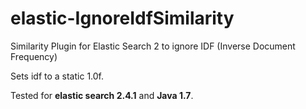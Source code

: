# elastic-IgnoreIdfSimilarity
Similarity Plugin for Elastic Search 2 to ignore IDF (Inverse Document Frequency)

Sets idf to a static 1.0f.

Tested for **elastic search 2.4.1** and **Java 1.7**.